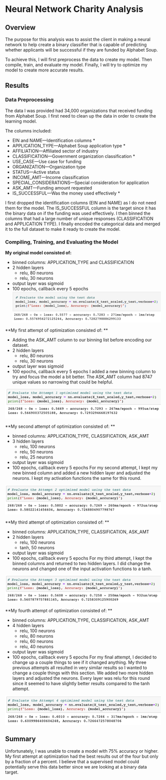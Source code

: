 # Neural Network Charity Analysis

## Overview
The purpose for this analysis was to assist the client in making a neural network to help create a binary classifier that is capable of predicting whether applicants will be successful if they are funded by Alphabet Soup. 

To achieve this, I will first preprocess the data to create my model. Then compile, train, and evaluate my model. Finally, I will try to optimize my model to create more accurate results. 

## Results
### Data Preprocessing
The data I was provided had 34,000 organizations that received funding from Alphabet Soup. I first need to clean up the data in order to create the learning model. 

The columns included: 
- EIN and NAME—Identification columns *
- APPLICATION_TYPE—Alphabet Soup application type *
- AFFILIATION—Affiliated sector of industry
- CLASSIFICATION—Government organization classification *
- USE_CASE—Use case for funding
- ORGANIZATION—Organization type
- STATUS—Active status
- INCOME_AMT—Income classification
- SPECIAL_CONSIDERATIONS—Special consideration for application
- ASK_AMT—Funding amount requested
- IS_SUCCESSFUL—Was the money used effectively *

I first dropped the identification columns (EIN and NAME) as I do not need them for the model. The IS_SUCCESSFUL column is the target since it has the binary data on if the funding was used effectively. I then binned the columns that had a large number of unique responses (CLASSIFICATION and APPLICATION TYPE). I finally encoded the categorical data and merged it to the full dataset to make it ready to create the model. 


### Compiling, Training, and Evaluating the Model
**My original model consisted of:**
- binned columns: APPLICATION_TYPE and CLASSIFICATION
- 2 hidden layers
    - relu, 80 neurons
    - relu, 30 neurons
- output layer was sigmoid
- 100 epochs, callback every 5 epochs
![Original_model](https://github.com/MeredithTracy/Neural_Network_Charity_Analysis/blob/main/Images/Original_model.png)


**My first attempt of optimization consisted of: **
- Adding the ASK_AMT column to our binning list before encoding our dataset.
- 2 hidden layers
    - relu, 80 neurons
    - relu, 30 neurons
- output layer was sigmoid
- 100 epochs, callback every 5 epochs
I added a new binning column to try and focus the model a bit better. The ASK_AMT column had 8747 unique values so narrowing that could be helpful. 

![Attempt1](https://github.com/MeredithTracy/Neural_Network_Charity_Analysis/blob/main/Images/Attempt1.png)


**My second attempt of optimization consisted of: **
- binned columns: APPLICATION_TYPE, CLASSIFICATION, ASK_AMT
- 3 hidden layers
    - relu, 100 neurons
    - relu, 50 neurons
    - relu, 25 neurons
- output layer was sigmoid
- 100 epochs, callback every 5 epochs
For my second attempt, I kept my new binned column and added a new hidden layer and adjusted the neurons. I kept my activation functions the same for this round. 

![Attempt2](https://github.com/MeredithTracy/Neural_Network_Charity_Analysis/blob/main/Images/Attempt2.png)


**My third attempt of optimization consisted of: **
- binned columns: APPLICATION_TYPE, CLASSIFICATION, ASK_AMT
- 2 hidden layers
    - relu, 100 neurons
    - tanh, 50 neurons
- output layer was sigmoid
- 100 epochs, callback every 5 epochs
For my third attempt, I kept the binned columns and returned to two hidden layers. I did change the neurons and changed one of the input activation functions to a tanh. 

![Attempt3](https://github.com/MeredithTracy/Neural_Network_Charity_Analysis/blob/main/Images/Attempt3.png)


**My fourth attempt of optimization consisted of: **
- binned columns: APPLICATION_TYPE, CLASSIFICATION, ASK_AMT
- 4 hidden layers
    - relu, 100 neurons
    - relu, 80 neurons
    - relu, 60 neurons
    - relu, 40 neurons
- output layer was sigmoid
- 100 epochs, callback every 5 epochs
For my final attempt, I decided to change up a couple things to see if it changed anything. My three previous attempts all resulted in very similar results so I wanted to change a couple things with this section. We added two more hidden layers and adjusted the neurons. Every layer was relu for this round since it seemed to have slightly better results compared to the tanh attempt. 

![Attempt4](https://github.com/MeredithTracy/Neural_Network_Charity_Analysis/blob/main/Images/Attempt4.png)


## Summary
Unfortunately, I was unable to create a model with 75% accuracy or higher. My first attempt at optimization had the best results out of the four but only by a fraction of a percent. I believe that a supervised model could potentially serve this data better since we are looking at a binary data target. 
